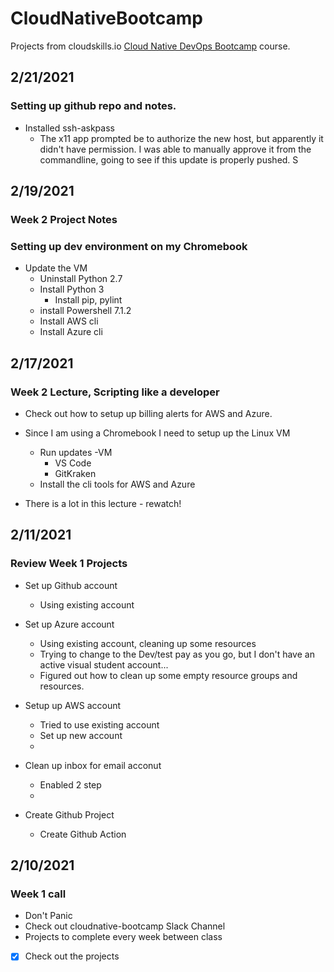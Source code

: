 # CloudNativeBootcamp

Projects from cloudskills.io [Cloud Native DevOps Bootcamp](https://portal.cloudskills.io/products/cloud-native-devops-bootcamp/) course. 
## 2/21/2021
### Setting up github repo and notes.

- Installed ssh-askpass
  - The x11 app prompted be to authorize the new host, but apparently it didn't have permission. I was able to manually approve it from the commandline, going to see if this update is properly pushed. S 

## 2/19/2021
### Week 2 Project Notes
### Setting up dev environment on my Chromebook
- Update the VM
  - Uninstall Python 2.7
  - Install Python 3
    - Install pip, pylint
  - install Powershell 7.1.2
  - Install AWS cli
  - Install Azure cli
  

## 2/17/2021
### Week 2 Lecture, Scripting like a developer

- Check out how to setup up billing alerts for AWS and Azure.

- Since I am using a Chromebook I need to setup up the Linux VM
  - Run updates
    -VM
    - VS Code
    - GitKraken
  - Install the cli tools for AWS and Azure

- There is a lot in this lecture - rewatch!


## 2/11/2021
### Review Week 1 Projects

- Set up Github account
  - Using existing account
  
- Set up Azure account
  - Using existing account, cleaning up some resources 
  - Trying to change to the Dev/test pay as you go, but I don't have an active visual student account...
  - Figured out how to clean up some empty resource groups and resources.

- Setup up AWS account
  - Tried to use existing account
  - Set up new account 
  -
- Clean up inbox for email acconut 
  - Enabled 2 step
  - 
- Create Github Project
  - Create Github Action


## 2/10/2021
### Week 1 call
- Don't Panic
- Check out cloudnative-bootcamp Slack Channel 
- Projects to complete every week between class
- [x] Check out the projects
